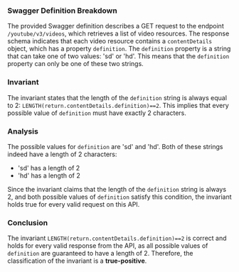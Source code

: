 ### Swagger Definition Breakdown
The provided Swagger definition describes a GET request to the endpoint `/youtube/v3/videos`, which retrieves a list of video resources. The response schema indicates that each video resource contains a `contentDetails` object, which has a property `definition`. The `definition` property is a string that can take one of two values: 'sd' or 'hd'. This means that the `definition` property can only be one of these two strings.

### Invariant
The invariant states that the length of the `definition` string is always equal to 2: `LENGTH(return.contentDetails.definition)==2`. This implies that every possible value of `definition` must have exactly 2 characters.

### Analysis
The possible values for `definition` are 'sd' and 'hd'. Both of these strings indeed have a length of 2 characters:
- 'sd' has a length of 2
- 'hd' has a length of 2

Since the invariant claims that the length of the `definition` string is always 2, and both possible values of `definition` satisfy this condition, the invariant holds true for every valid request on this API.

### Conclusion
The invariant `LENGTH(return.contentDetails.definition)==2` is correct and holds for every valid response from the API, as all possible values of `definition` are guaranteed to have a length of 2. Therefore, the classification of the invariant is a **true-positive**.
